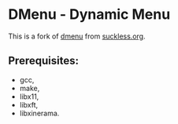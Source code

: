 # DMenu - Dynamic Menu
This is a fork of [dmenu](https://tools.suckless.org/dmenu/) from [suckless.org](https://suckless.org).

## Prerequisites:
- gcc,
- make,
- libx11,
- libxft,
- libxinerama.
